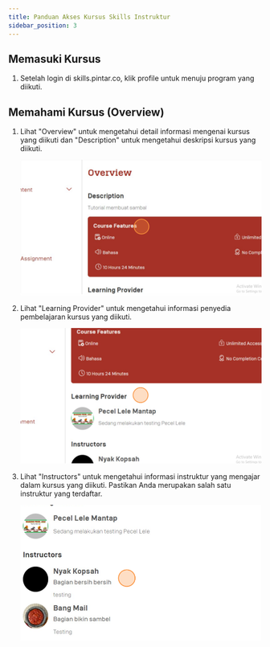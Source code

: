 ```yaml
---
title: Panduan Akses Kursus Skills Instruktur
sidebar_position: 3
---
```

## **Memasuki Kursus**

1. Setelah login di skills.pintar.co, klik profile untuk menuju program yang diikuti.

## **Memahami Kursus (Overview)**

1. Lihat "Overview" untuk mengetahui detail informasi mengenai kursus yang diikuti dan "Description" untuk mengetahui deskripsi kursus yang diikuti.

   ![](/img/screenshot-50-.png)
2. Lihat "Learning Provider" untuk mengetahui informasi penyedia pembelajaran kursus yang diikuti.

   ![](/img/screenshot-51-.png)
3. Lihat "Instructors" untuk mengetahui informasi instruktur yang mengajar dalam kursus yang diikuti. Pastikan Anda merupakan salah satu instruktur yang terdaftar.

   ![](/img/screenshot-52-.png)